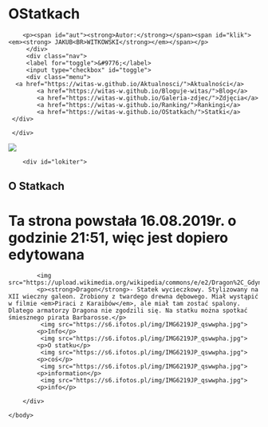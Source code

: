 # OStatkach
<!DOCTYPE html>
<html>
    <head>
        <meta charset="utf-8">
        <title>www.Statki.pl</title>
       <link rel="stylesheet" type="text/css" href="main.css">
    </head>
    <body>
    <div class="menu-1">
    
        <p><span id="aut"><strong>Autor:</strong></span><span id="klik"><em><strong> JAKUB<BR>WITKOWSKI</strong></em></span></p>
         </div>
         <div class="nav"> 
         <label for="toggle">&#9776;</label>
         <input type="checkbox" id="toggle">
         <div class="menu">
      <a href="https://witas-w.github.io/Aktualnosci/">Aktualności</a>
            <a href="https://witas-w.github.io/Bloguje-witas/">Blog</a>
            <a href="https://witas-w.github.io/Galeria-zdjec/">Zdjęcia</a>
            <a href="https://witas-w.github.io/Ranking/">Rankingi</a>
            <a href="https://witas-w.github.io/OStatkach/">Statki</a>
     </div>  
        
     </div>   
        
         
<img id="img" src="https://s6.ifotos.pl/img/IMG6219JP_qswwpha.jpg">
        
        <div id="lokiter">
      
   <h2>O Statkach</h2>
   
   <h1>Ta strona powstała 16.08.2019r. o godzinie 21:51, więc jest dopiero edytowana</h1>
   
            <img src="https://upload.wikimedia.org/wikipedia/commons/e/e2/Dragon%2C_Gdynia%2C_20090705%2C_3.jpg">
            <p><strong>Dragon</strong>- Statek wycieczkowy. Stylizowany na XII wieczny galeon. Zrobiony z twardego drewna dębowego. Miał wystąpić w filmie <em>Piraci z Karaibów</em>, ale miał tam zostać spalony. Dlatego armatorzy Dragona nie zgodzili się. Na statku można spotkać śmiesznego pirata Barbarosse.</p>
             <img src="https://s6.ifotos.pl/img/IMG6219JP_qswwpha.jpg">
            <p>Info</p>
             <img src="https://s6.ifotos.pl/img/IMG6219JP_qswwpha.jpg">
            <p>O statku</p>
             <img src="https://s6.ifotos.pl/img/IMG6219JP_qswwpha.jpg">
            <p>coś</p>
             <img src="https://s6.ifotos.pl/img/IMG6219JP_qswwpha.jpg">
            <p>information</p>
             <img src="https://s6.ifotos.pl/img/IMG6219JP_qswwpha.jpg">
            <p>info</p>
          
        </div>
            
    </body>
</html>
